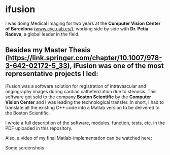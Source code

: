 # ifusion

I was doing Medical Imaging for two years at the __Computer Vision Center of Barcelona__ (www.cvc.uab.es/), working side by side with __Dr. Petia Radeva__, a global leader in the field. 

## Besides my Master Thesis (https://link.springer.com/chapter/10.1007/978-3-642-02172-5_33), iFusion was one of the most representative projects I led:

iFusion was a software solution for registration of intravascular and angiography images during cardiac catheterization due to stenosis. This software got sold to the company __Boston Scientific__ by the __Computer Vision Center__ and I was leading the technological transfer.
In short, I had to translate all the existing C++ code into a Matlab version to be delivered to the Boston Scientific. 

I wrote a full description of the software, modules, function, tests, etc. in the PDF uploaded in this repository.

Also, a video of my final Matlab-implementation can be watched here:

Some screenshots:
